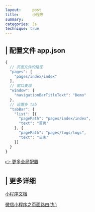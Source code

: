 ```yaml
---
layout:     post
title:      小程序
summary: 
categories: Js
technique: true
---
```


## | 配置文件 app.json

```javascript
{
  // 页面文件的路径
  "pages": [
    "pages/index/index"
  ],
  // 窗口表现
  "window": {
    "navigationBarTitleText": "Demo"
  },
  // 设置多 tab 
  "tabBar": {
    "list": [{
      "pagePath": "pages/index/index",
      "text": "首页"
    }, {
      "pagePath": "pages/logs/logs",
      "text": "日志"
    }]
  }
}
```

[👉 更多全局配置](https://developers.weixin.qq.com/miniprogram/dev/framework/config.html#全局配置)

## | 更多详细

[小程序文档](https://mp.weixin.qq.com/debug/wxadoc/introduction/index.html?t=1536548681)

[微信小程序之页面路由(九)](https://www.cnblogs.com/nosqlcoco/p/6195572.html)